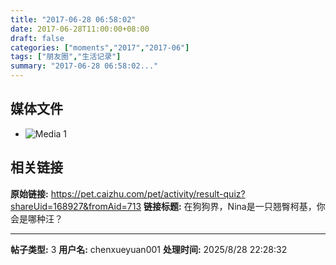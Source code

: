 ```yaml
---
title: "2017-06-28 06:58:02"
date: 2017-06-28T11:00:00+08:00
draft: false
categories: ["moments","2017","2017-06"]
tags: ["朋友圈","生活记录"]
summary: "2017-06-28 06:58:02..."
---
```


## 媒体文件

- ![Media 1](/Moments/photos/2017-06-28/201706280658020.jpg)

## 相关链接

**原始链接:** https://pet.caizhu.com/pet/activity/result-quiz?shareUid=168927&fromAid=713
**链接标题:** 在狗狗界，Nina是一只翘臀柯基，你会是哪种汪？

---

**帖子类型:** 3
**用户名:** chenxueyuan001
**处理时间:** 2025/8/28 22:28:32